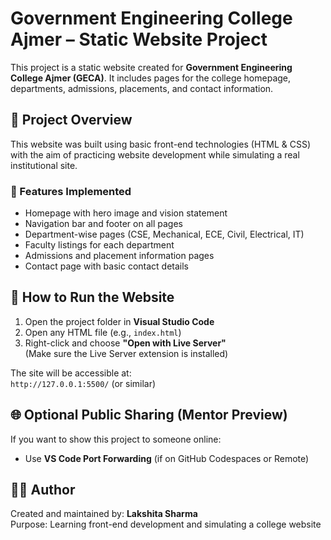 # Government Engineering College Ajmer – Static Website Project

This project is a static website created for **Government Engineering College Ajmer (GECA)**. It includes pages for the college homepage, departments, admissions, placements, and contact information.

## 📌 Project Overview

This website was built using basic front-end technologies (HTML & CSS) with the aim of practicing website development while simulating a real institutional site.

### 🔧 Features Implemented
- Homepage with hero image and vision statement
- Navigation bar and footer on all pages
- Department-wise pages (CSE, Mechanical, ECE, Civil, Electrical, IT)
- Faculty listings for each department
- Admissions and placement information pages
- Contact page with basic contact details

## 🚀 How to Run the Website

1. Open the project folder in **Visual Studio Code**
2. Open any HTML file (e.g., `index.html`)
3. Right-click and choose **"Open with Live Server"**  
   (Make sure the Live Server extension is installed)

The site will be accessible at:  
`http://127.0.0.1:5500/` (or similar)

## 🌐 Optional Public Sharing (Mentor Preview)

If you want to show this project to someone online:
- Use **VS Code Port Forwarding** (if on GitHub Codespaces or Remote)


## 🧑‍💻 Author

Created and maintained by: **Lakshita Sharma**  
Purpose: Learning front-end development and simulating a college website

